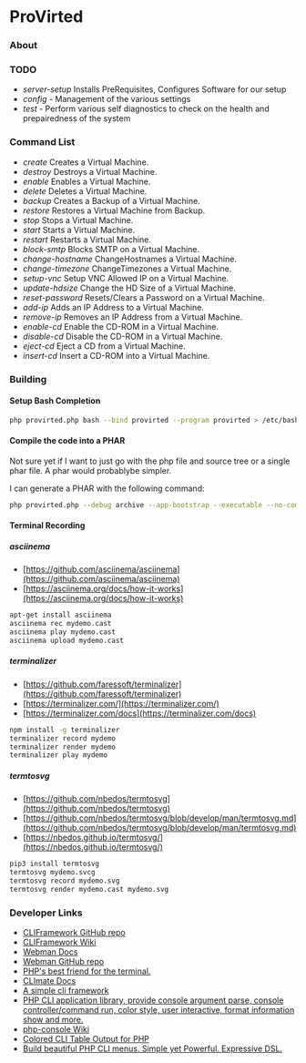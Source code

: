 # ProVirted

### About

### TODO

* _server-setup_ Installs PreRequisites, Configures Software for our setup
* _config_ - Management of the various settings
* _test_ - Perform various self diagnostics to check on the health and prepairedness of the system

### Command List

* _create_ Creates a Virtual Machine.
* _destroy_ Destroys a Virtual Machine.
* _enable_ Enables a Virtual Machine.
* _delete_ Deletes a Virtual Machine.
* _backup_ Creates a Backup of a Virtual Machine.
* _restore_ Restores a Virtual Machine from Backup.
* _stop_ Stops a Virtual Machine.
* _start_ Starts a Virtual Machine.
* _restart_ Restarts a Virtual Machine.
* _block-smtp_ Blocks SMTP on a Virtual Machine.
* _change-hostname_ ChangeHostnames a Virtual Machine.
* _change-timezone_ ChangeTimezones a Virtual Machine.
* _setup-vnc_ Setup VNC Allowed IP on a Virtual Machine.
* _update-hdsize_ Change the HD Size of a Virtual Machine.
* _reset-password_ Resets/Clears a Password on a Virtual Machine.
* _add-ip_ Adds an IP Address to a Virtual Machine.
* _remove-ip_ Removes an IP Address from a Virtual Machine.
* _enable-cd_ Enable the CD-ROM in a Virtual Machine.
* _disable-cd_ Disable the CD-ROM in a Virtual Machine.
* _eject-cd_ Eject a CD from a Virtual Machine.
* _insert-cd_ Insert a CD-ROM into a Virtual Machine.

### Building

#### Setup Bash Completion

```bash
php provirted.php bash --bind provirted --program provirted > /etc/bash_completion.d/provirted
```

#### Compile the code into a PHAR

Not sure yet if I want to just go with the php file and source tree or a single phar file.  A phar would probablybe simpler.

I can generate a PHAR with the following command:
```bash
php provirted.php --debug archive --app-bootstrap --executable --no-compress provirted.phar
```

#### Terminal Recording

##### asciinema

* [https://github.com/asciinema/asciinema](https://github.com/asciinema/asciinema)
* [https://asciinema.org/docs/how-it-works](https://asciinema.org/docs/how-it-works)

```bash
apt-get install asciinema
asciinema rec mydemo.cast
asciinema play mydemo.cast
asciinema upload mydemo.cast
```

##### terminalizer

* [https://github.com/faressoft/terminalizer](https://github.com/faressoft/terminalizer)
* [https://terminalizer.com/](https://terminalizer.com/)
* [https://terminalizer.com/docs](https://terminalizer.com/docs)

```bash
npm install -g terminalizer
terminalizer record mydemo
terminalizer render mydemo
terminalizer play mydemo
```

##### termtosvg

* [https://github.com/nbedos/termtosvg](https://github.com/nbedos/termtosvg)
* [https://github.com/nbedos/termtosvg/blob/develop/man/termtosvg.md](https://github.com/nbedos/termtosvg/blob/develop/man/termtosvg.md)
* [https://nbedos.github.io/termtosvg/](https://nbedos.github.io/termtosvg/)

```bash
pip3 install termtosvg
termtosvg mydemo.svcg
termtosvg record mydemo.svg
termtosvg render mydemo.cast mydemo.svg
```

### Developer Links

* [CLIFramework GitHub repo](https://github.com/c9s/CLIFramework)
* [CLIFramework Wiki](https://github.com/c9s/CLIFramework/wiki)
* [Webman Docs](https://www.workerman.net/doc/webman)
* [Webman GitHub repo](https://github.com/walkor/webman)
* [PHP's best friend for the terminal.](https://github.com/thephpleague/climate)
* [CLImate Docs](https://climate.thephpleague.com/)
* [A simple cli framework](https://github.com/kylekatarnls/simple-cli)
* [PHP CLI application library, provide console argument parse, console controller/command run, color style, user interactive, format information show and more.](https://github.com/inhere/php-console)
* [php-console Wiki](https://github.com/inhere/php-console/wiki)
* [Colored CLI Table Output for PHP](https://github.com/jc21/clitable)
* [Build beautiful PHP CLI menus. Simple yet Powerful. Expressive DSL.](https://github.com/php-school/cli-menu)



